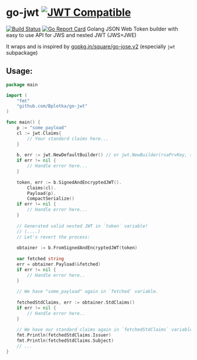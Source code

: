 # go-jwt [![JWT Compatible](https://jwt.io/assets/badge-compatible.svg)](https://jwt.io)

[![Build Status](https://travis-ci.org/Bplotka/go-jwt.svg?branch=master)](https://travis-ci.org/Bplotka/go-jwt) [![Go Report Card](https://goreportcard.com/badge/github.com/Bplotka/go-jwt)](https://goreportcard.com/report/github.com/Bplotka/go-jwt)
Golang JSON Web Token builder with easy to use API for JWS and nested JWT (JWS+JWE)

It wraps and is inspired by [gopkg.in/square/go-jose.v2](https://github.com/square/go-jose/tree/v2.1.0) (especially `jwt` subpackage)

## Usage:

```go
package main

import (
    "fmt"
    "github.com/Bplotka/go-jwt"
)

func main() {
    p := "some_payload"
    cl := jwt.Claims{
        // Your standard claims here...
    }
    
    b, err := jwt.NewDefaultBuilder() // or jwt.NewBuilder(rsaPrvKey, signAlg, keyAlg, contentAlg)
    if err != nil {
        // Handle error here...
    }
    
    token, err := b.SignedAndEncryptedJWT().
        Claims(cl).
        Payload(p).
        CompactSerialize()
    if err != nil {
        // Handle error here...
    }
    
    // Generated valid nested JWT in `token` variable!
    // (....)
    // Let's revert the process:
     
    obtainer := b.FromSignedAndEncryptedJWT(token)
    
    var fetched string
    err = obtainer.Payload(&fetched)
    if err != nil {
        // Handle error here..
    }
    
    // We have "some_payload" again in `fetched` variable.
    
    fetchedStdClaims, err := obtainer.StdClaims()
    if err != nil {
        // Handle error here..
    }
    
    // We have our standard claims again in `fetchedStdClaims` variable.
    fmt.Println(fetchedStdClaims.Issuer)
    fmt.Println(fetchedStdClaims.Subject)
    // ...
}
```
